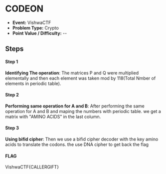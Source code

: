 # CODEON
* **Event:** VishwaCTF
* **Problem Type:** Crypto
* **Point Value / Difficulty:** --


## Steps
#### Step 1
**Identifying The operation**: The matrices P and Q were multiplied elementally and then each element was taken mod by 118(Total Nmber of elements in periodic table).
#### Step 2
**Performing same operation for A and B**: After performing the same operation for A and B and maping the numbers with periodic table. we get a matrix with "AMINO ACIDS" in the last column.
#### Step 3
**Using bifid cipher**: Then we use a bifid cipher decoder with the key amino acids to translate the codons. the use DNA cipher to get back the flag

#### FLAG
VishwaCTF{CALLERGIFT}
